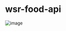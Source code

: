 # wsr-food-api
![image](https://user-images.githubusercontent.com/84672393/225680904-5f3f61c5-42c5-46d3-bfaf-19fe3deb81a6.png)

